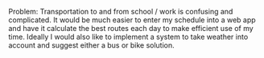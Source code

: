 Problem:  Transportation to and from school / work is confusing and complicated.  It would be much easier to enter my schedule into a web app and have it calculate the best routes each day to make efficient use of my time.  Ideally I would also like to implement a system to take weather into account and suggest either a bus or bike solution.